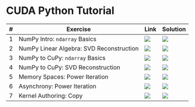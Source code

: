 # CUDA Python Tutorial

| # | Exercise | Link | Solution |
|---|----------|------|----------|
| 1 | NumPy Intro: `ndarray` Basics | [![](https://colab.research.google.com/assets/colab-badge.svg)](https://colab.research.google.com/github/brycelelbach/accelerated-computing-hub/blob/2025-09-ndc-techtown/gpu-python-tutorial/notebooks/1__numpy_intro__ndarray_basics.ipynb) | [![](https://colab.research.google.com/assets/colab-badge.svg)](https://colab.research.google.com/github/brycelelbach/accelerated-computing-hub/blob/2025-09-ndc-techtown/gpu-python-tutorial/notebooks/solutions/1__numpy_intro__ndarray_basics__SOLUTION.ipynb) |
| 2 | NumPy Linear Algebra: SVD Reconstruction | [![](https://colab.research.google.com/assets/colab-badge.svg)](https://colab.research.google.com/github/brycelelbach/accelerated-computing-hub/blob/2025-09-ndc-techtown/gpu-python-tutorial/notebooks/2__numpy_linear_algebra__svd_reconstruction.ipynb) | [![](https://colab.research.google.com/assets/colab-badge.svg)](https://colab.research.google.com/github/brycelelbach/accelerated-computing-hub/blob/2025-09-ndc-techtown/gpu-python-tutorial/notebooks/solutions/2__numpy_linear_algebra__svd_reconstruction__SOLUTION.ipynb) |
| 3 | NumPy to CuPy: `ndarray` Basics | [![](https://colab.research.google.com/assets/colab-badge.svg)](https://colab.research.google.com/github/brycelelbach/accelerated-computing-hub/blob/2025-09-ndc-techtown/gpu-python-tutorial/notebooks/3__numpy_to_cupy__ndarray_basics.ipynb) | [![](https://colab.research.google.com/assets/colab-badge.svg)](https://colab.research.google.com/github/brycelelbach/accelerated-computing-hub/blob/2025-09-ndc-techtown/gpu-python-tutorial/notebooks/solutions/3__numpy_to_cupy__ndarray_basics__SOLUTION.ipynb) |
| 4 | NumPy to CuPy: SVD Reconstruction | [![](https://colab.research.google.com/assets/colab-badge.svg)](https://colab.research.google.com/github/brycelelbach/accelerated-computing-hub/blob/2025-09-ndc-techtown/gpu-python-tutorial/notebooks/4__numpy_to_cupy__svd_reconstruction.ipynb) | [![](https://colab.research.google.com/assets/colab-badge.svg)](https://colab.research.google.com/github/brycelelbach/accelerated-computing-hub/blob/2025-09-ndc-techtown/gpu-python-tutorial/notebooks/solutions/4__numpy_to_cupy__svd_reconstruction__SOLUTION.ipynb) |
| 5 | Memory Spaces: Power Iteration | [![](https://colab.research.google.com/assets/colab-badge.svg)](https://colab.research.google.com/github/brycelelbach/accelerated-computing-hub/blob/2025-09-ndc-techtown/gpu-python-tutorial/notebooks/5__memory_spaces__power_iteration.ipynb) | [![](https://colab.research.google.com/assets/colab-badge.svg)](https://colab.research.google.com/github/brycelelbach/accelerated-computing-hub/blob/2025-09-ndc-techtown/gpu-python-tutorial/notebooks/solutions/5__memory_spaces__power_iteration__SOLUTION.ipynb) |
| 6 | Asynchrony: Power Iteration | [![](https://colab.research.google.com/assets/colab-badge.svg)](https://colab.research.google.com/github/brycelelbach/accelerated-computing-hub/blob/2025-09-ndc-techtown/gpu-python-tutorial/notebooks/6__asynchrony__power_iteration.ipynb) | [![](https://colab.research.google.com/assets/colab-badge.svg)](https://colab.research.google.com/github/brycelelbach/accelerated-computing-hub/blob/2025-09-ndc-techtown/gpu-python-tutorial/notebooks/solutions/6__asynchrony__power_iteration__SOLUTION.ipynb) |
| 7 | Kernel Authoring: Copy | [![](https://colab.research.google.com/assets/colab-badge.svg)](https://colab.research.google.com/github/brycelelbach/accelerated-computing-hub/blob/2025-09-ndc-techtown/gpu-python-tutorial/notebooks/7__kernel_authoring__copy.ipynb) | [![](https://colab.research.google.com/assets/colab-badge.svg)](https://colab.research.google.com/github/brycelelbach/accelerated-computing-hub/blob/2025-09-ndc-techtown/gpu-python-tutorial/notebooks/solutions/7__kernel_authoring__copy__SOLUTION.ipynb) |
